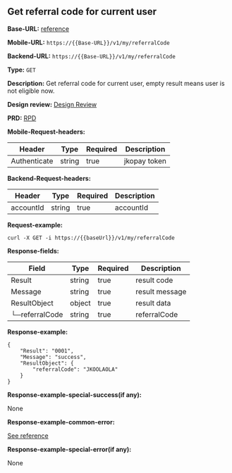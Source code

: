 #
## Get referral code for current user

**Base-URL:** [reference](https://jkopay.atlassian.net/wiki/spaces/RD4/pages/29393109/jkopay-app-svc+base-url)

**Mobile-URL:** `https://{{Base-URL}}/v1/my/referralCode`

**Backend-URL:** `https://{{Base-URL}}/v1/my/referralCode`

**Type:** `GET`

**Description:** Get referral code for current user, empty result means user is not eligible now.

**Design review:** [Design Review](https://jkopay.atlassian.net/wiki/spaces/RD4/pages/33424007/referral+code+Design+Review)

**PRD:** [RPD](https://jkopay.atlassian.net/wiki/spaces/PM/pages/29687846)

**Mobile-Request-headers:**

| Header       | Type   | Required | Description  |
|--------------|--------|----------|--------------|
| Authenticate | string | true     | jkopay token |

**Backend-Request-headers:**

| Header    | Type   | Required | Description |
|-----------|--------|----------|-------------|
| accountId | string | true     | accountId   |

**Request-example:**
```
curl -X GET -i https://{{baseUrl}}/v1/my/referralCode
```

**Response-fields:**

| Field          | Type   | Required | Description    |
|----------------|--------|----------|----------------|
| Result         | string | true     | result code    |
| Message        | string | true     | result message |
| ResultObject   | object | true     | result data    |
| └─referralCode | string | true     | referralCode   |

**Response-example:**
```
{
    "Result": "0001",
    "Message": "success",
    "ResultObject": {
        "referralCode": "JKOOLAOLA"
    }
}
```

**Response-example-special-success(if any):**

None

**Response-example-common-error:**

[See reference](https://jkopay.atlassian.net/wiki/spaces/RD4/pages/29852060/jkopay-app-svc+result+code)

**Response-example-special-error(if any):**

None